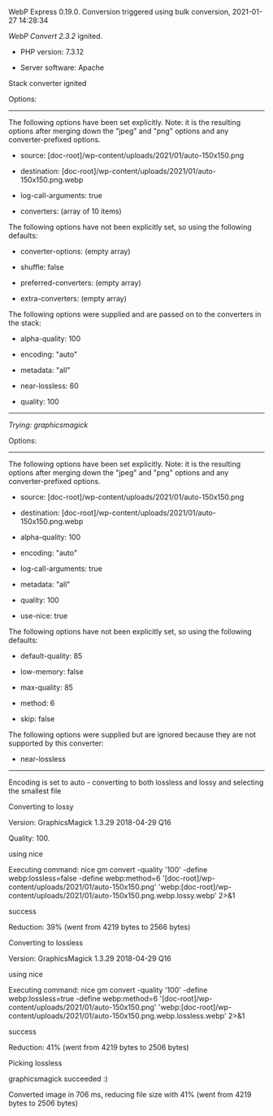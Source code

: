WebP Express 0.19.0. Conversion triggered using bulk conversion, 2021-01-27 14:28:34

*WebP Convert 2.3.2*  ignited.
- PHP version: 7.3.12
- Server software: Apache

Stack converter ignited

Options:
------------
The following options have been set explicitly. Note: it is the resulting options after merging down the "jpeg" and "png" options and any converter-prefixed options.
- source: [doc-root]/wp-content/uploads/2021/01/auto-150x150.png
- destination: [doc-root]/wp-content/uploads/2021/01/auto-150x150.png.webp
- log-call-arguments: true
- converters: (array of 10 items)

The following options have not been explicitly set, so using the following defaults:
- converter-options: (empty array)
- shuffle: false
- preferred-converters: (empty array)
- extra-converters: (empty array)

The following options were supplied and are passed on to the converters in the stack:
- alpha-quality: 100
- encoding: "auto"
- metadata: "all"
- near-lossless: 60
- quality: 100
------------


*Trying: graphicsmagick* 

Options:
------------
The following options have been set explicitly. Note: it is the resulting options after merging down the "jpeg" and "png" options and any converter-prefixed options.
- source: [doc-root]/wp-content/uploads/2021/01/auto-150x150.png
- destination: [doc-root]/wp-content/uploads/2021/01/auto-150x150.png.webp
- alpha-quality: 100
- encoding: "auto"
- log-call-arguments: true
- metadata: "all"
- quality: 100
- use-nice: true

The following options have not been explicitly set, so using the following defaults:
- default-quality: 85
- low-memory: false
- max-quality: 85
- method: 6
- skip: false

The following options were supplied but are ignored because they are not supported by this converter:
- near-lossless
------------

Encoding is set to auto - converting to both lossless and lossy and selecting the smallest file

Converting to lossy
Version: GraphicsMagick 1.3.29 2018-04-29 Q16 
Quality: 100. 
using nice
Executing command: nice gm convert -quality '100' -define webp:lossless=false -define webp:method=6 '[doc-root]/wp-content/uploads/2021/01/auto-150x150.png' 'webp:[doc-root]/wp-content/uploads/2021/01/auto-150x150.png.webp.lossy.webp' 2>&1
success
Reduction: 39% (went from 4219 bytes to 2566 bytes)

Converting to lossless
Version: GraphicsMagick 1.3.29 2018-04-29 Q16 
using nice
Executing command: nice gm convert -quality '100' -define webp:lossless=true -define webp:method=6 '[doc-root]/wp-content/uploads/2021/01/auto-150x150.png' 'webp:[doc-root]/wp-content/uploads/2021/01/auto-150x150.png.webp.lossless.webp' 2>&1
success
Reduction: 41% (went from 4219 bytes to 2506 bytes)

Picking lossless
graphicsmagick succeeded :)

Converted image in 706 ms, reducing file size with 41% (went from 4219 bytes to 2506 bytes)
